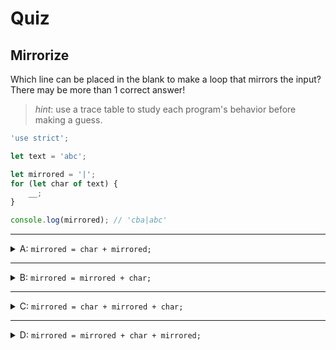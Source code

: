 # Quiz

## Mirrorize

Which line can be placed in the blank to make a loop that mirrors the input?
There may be more than 1 correct answer!

> _hint_: use a trace table to study each program's behavior before making a
> guess.

```js
'use strict';

let text = 'abc';

let mirrored = '|';
for (let char of text) {
	__;
}

console.log(mirrored); // 'cba|abc'
```

---

<details>
<summary>A: <code>mirrored = char + mirrored;</code></summary>
<br>

✖ Nope.

Close! This is line contains one half of the correct solution.

This is how you _reverse_ a string. The characters from `"abc"` will be added in
order to the _front_ of the `mirrored` string. The final log will be:

- `"cba|"`

</details>

---

<details>
<summary>B: <code>mirrored = mirrored + char;</code></summary>
<br>

✖ Nope.

Close! This is line contains one half of the correct solution.

This line of code will just rebuild the original text one character at a time,
adding each one to the _end_ of the growing string. The final log will be:

- `"|abc"`

</details>

---

<details>
<summary>C: <code>mirrored = char + mirrored + char;</code></summary>
<br>

✔ Correct!

With each iteration, this line of code will add the same character to both end
of the `mirrored` string. The final result will be a string with the reversed
text on the left, and the original text on the right:

- `"cba|abc"`

</details>

---

<details>
<summary>D: <code>mirrored = mirrored + char + mirrored;</code></summary>
<br>

✖ Nope.

Much cooler, but not correct. Can you figure out why the final log looks like
this?

- `"|a|b|a|c|a|b|a|"`

</details>
